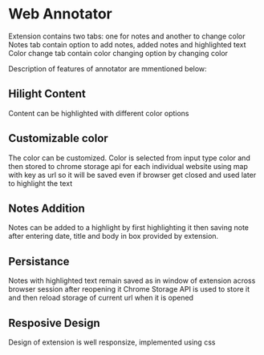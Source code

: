 # Web Annotator

Extension contains two tabs: one for notes and another to change color 
Notes tab contain option to add notes, added notes and highlighted text 
Color change tab contain color changing option by changing color

Description of features of annotator are mmentioned below:
## Hilight Content
Content can be highlighted with different color options

## Customizable color
The color can be customized. Color is selected from input type color and then stored to chrome storage api for each individual website using map with key as url so it will be saved even if browser get closed and used later to highlight the text 

## Notes Addition
Notes can be added to a highlight by first highlighting it then saving note after entering date, title and body in box provided by extension.

## Persistance
Notes with highlighted text remain saved as in window of extension across browser session after reopening it
Chrome Storage API is used to store it and then reload storage of current url when it is opened

## Resposive Design
Design of extension is well responsize, implemented using css


